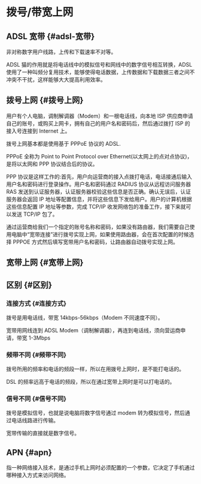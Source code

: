 # 拨号/带宽上网


## ADSL 宽带 {#adsl-宽带}

非对称数字用户线路，上传和下载速率不对等。

ADSL 猫的作用就是将电话线中的模拟信号和网线中的数字信号相互转换，ADSL 使用了一种叫频分复用技术，能够使得电话数据，上传数据和下载数据三者之间不冲突不干扰，这样能够大大提高利用效率。


## 拨号上网 {#拨号上网}

用户有个人电脑，调制解调器（Modem）和一根电话线，向本地 ISP 供应商申请自己的账号，或购买上网卡，拥有自己的用户名和密码后，然后通过拨打 ISP 的接入号连接到 Internet 上。

拨号上网基本都是使用基于 PPPoE 协议的 ADSL.

PPPoE 全称为 Point to Point Protocol over Ethernet(以太网上的点对点协议)，是将以太网和 PPP 协议结合后的协议。

PPP 协议是这样工作的:首先，用户向运营商的接入点拨打电话，电话接通后输入用户名和密码进行登录操作。用户名和密码通过 RADIUS 协议从远程访问服务器 RAS 发送到认证服务器，认证服务器校验这些信息是否正确。确认无误后，认证服务器会返回 IP 地址等配置信息，并将这些信息下发给用户。用户的计算机根据这些信息配置 IP 地址等参数，完成 TCP/IP 收发网络包的准备工作，接下来就可以发送 TCP/IP 包了。

通过运营商给我们一个指定的账号名称和密码，如果没有路由器，我们需要自己使用电脑中“宽带连接”进行拨号实现上网，如果使用路由器，会在首次配置的时候选择 PPPOE 方式然后填写宽带用户名和密码，让路由器自动拨号实现上网。


## 宽带上网 {#宽带上网}


## 区别 {#区别}


### 连接方式 {#连接方式}

拨号是用电话线，带宽 14kbps-56kbps（Modem 不同速度不同）。

宽带用网线连到 ADSL Modem（调制解调器），再连到电话线，须向营运商申请，带宽 1-3Mbps


### 频带不同 {#频带不同}

拨号所用的频率和电话的频段一样，所以在用拨号上网时，是不能打电话的。

DSL 的频率远高于电话的频段，所以在通过宽带上网时是可以打电话的。


### 信号不同 {#信号不同}

拨号是模拟信号，也就是说电脑将数字信号通过 modem 转为模拟信号，然后通过电话线路进行传输。

宽带传输的直接就是数字信号。


## APN {#apn}

指一种网络接入技术，是通过手机上网时必须配置的一个参数，它决定了手机通过哪种接入方式来访问网络。
